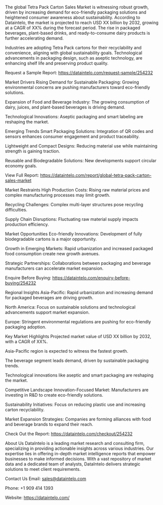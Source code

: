 The global Tetra Pack Carton Sales Market is witnessing robust growth, driven by increasing demand for eco-friendly packaging solutions and heightened consumer awareness about sustainability. According to Dataintelo, the market is projected to reach USD XX billion by 2032, growing at a CAGR of XX% during the forecast period. The rise in packaged beverages, plant-based drinks, and ready-to-consume dairy products is further accelerating demand.

Industries are adopting Tetra Pack cartons for their recyclability and convenience, aligning with global sustainability goals. Technological advancements in packaging design, such as aseptic technology, are enhancing shelf life and preserving product quality.

Request a Sample Report: https://dataintelo.com/request-sample/254232

Market Drivers
Rising Demand for Sustainable Packaging: Growing environmental concerns are pushing manufacturers toward eco-friendly solutions.

Expansion of Food and Beverage Industry: The growing consumption of dairy, juices, and plant-based beverages is driving demand.

Technological Innovations: Aseptic packaging and smart labeling are reshaping the market.

Emerging Trends
Smart Packaging Solutions: Integration of QR codes and sensors enhances consumer engagement and product traceability.

Lightweight and Compact Designs: Reducing material use while maintaining strength is gaining traction.

Reusable and Biodegradable Solutions: New developments support circular economy goals.

View Full Report: https://dataintelo.com/report/global-tetra-pack-carton-sales-market

Market Restraints
High Production Costs: Rising raw material prices and complex manufacturing processes may limit growth.

Recycling Challenges: Complex multi-layer structures pose recycling difficulties.

Supply Chain Disruptions: Fluctuating raw material supply impacts production efficiency.

Market Opportunities
Eco-friendly Innovations: Development of fully biodegradable cartons is a major opportunity.

Growth in Emerging Markets: Rapid urbanization and increased packaged food consumption create new growth avenues.

Strategic Partnerships: Collaborations between packaging and beverage manufacturers can accelerate market expansion.

Enquire Before Buying: https://dataintelo.com/enquiry-before-buying/254232

Regional Insights
Asia-Pacific: Rapid urbanization and increasing demand for packaged beverages are driving growth.

North America: Focus on sustainable solutions and technological advancements support market expansion.

Europe: Stringent environmental regulations are pushing for eco-friendly packaging adoption.

Key Market Highlights
Projected market value of USD XX billion by 2032, with a CAGR of XX%.

Asia-Pacific region is expected to witness the fastest growth.

The beverage segment leads demand, driven by sustainable packaging trends.

Technological innovations like aseptic and smart packaging are reshaping the market.

Competitive Landscape
Innovation-Focused Market: Manufacturers are investing in R&D to create eco-friendly solutions.

Sustainability Initiatives: Focus on reducing plastic use and increasing carton recyclability.

Market Expansion Strategies: Companies are forming alliances with food and beverage brands to expand their reach.

Check Out the Report: https://dataintelo.com/checkout/254232

About Us
DataIntelo is a leading market research and consulting firm, specializing in providing actionable insights across various industries. Our expertise lies in offering in-depth market intelligence reports that empower businesses to make informed decisions. With a vast repository of market data and a dedicated team of analysts, DataIntelo delivers strategic solutions to meet client requirements.

Contact Us
Email: sales@dataintelo.com

Phone: +1 909 414 1393

Website: https://dataintelo.com/
